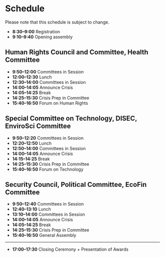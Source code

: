 # Schedule

Please note that this schedule is subject to change.

- **8:30–9:00** Registration
- **9:10–9:40** Opening assembly

## Human Rights Council and Committee, Health Committee
- **9:50–12:00** Committees in Session
- **12:00–12:30** Lunch
- **12:30–14:00** Committees in Session
- **14:00–14:05** Announce Crisis
- **14:05–14:25** Break
- **14:25–15:30** Crisis Prep in Committee
- **15:40–16:50** Forum on Human Rights

## Special Committee on Technology, DISEC, EnviroSci Committee
- **9:50–12:20** Committees in Session
- **12:20–12:50** Lunch
- **12:50–14:00** Committees in Session
- **14:00–14:05** Announce Crisis
- **14:15–14:25** Break
- **14:25–15:30** Crisis Prep in Committee
- **15:40–16:50** Forum on Technology

## Security Council, Political Committee, EcoFin Committee
- **9:50–12:40** Committees in Session
- **12:40–13:10** Lunch
- **13:10–14:00** Committees in Session
- **14:00–14:05** Announce Crisis
- **14:05–14:25** Break
- **14:25–15:30** Crisis Prep in Committee
- **15:40–16:50** General Assembly

---
- **17:00–17:30** Closing Ceremony + Presentation of Awards
